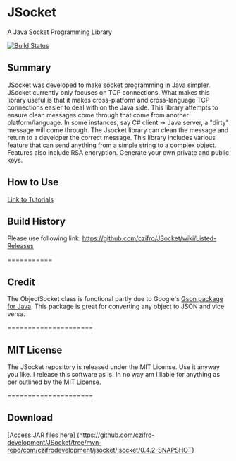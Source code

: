 JSocket
===============
A Java Socket Programming Library

[![Build Status](https://travis-ci.org/czifro-tech/jsocket.svg?branch=vNext_0_5_0_beta_2)](https://travis-ci.org/czifro-tech/jsocket)

Summary
----------

JSocket was developed to make socket programming in Java simpler. JSocket currently only focuses on TCP connections. What makes this library useful is that it makes cross-platform and cross-language TCP connections easier to deal with on the Java side. This library attempts to ensure clean messages come through that come from another platform/language. In some instances, say C# client -> Java server, a "dirty" message will come through. The Jsocket library can clean the message and return to a developer the correct message. This library includes various feature that can send anything from a simple string to a complex object. Features also include RSA encryption. Generate your own private and public keys.


How to Use
-----------

[Link to Tutorials](docs/tutorials/Tutorial.md)


Build History
--------------

Please use following link: https://github.com/czifro/JSocket/wiki/Listed-Releases


===========


Credit
-------------

The ObjectSocket class is functional partly due to Google's [Gson package for Java](https://code.google.com/p/google-gson/). This package is great for converting any object to JSON and vice versa.

   
=====================


MIT License
---------------------------

The JSocket repository is released under the MIT License. Use it anyway you like. I release this software as is. In no way am I liable for anything as per outlined by the MIT License.


=====================


Download
-----------

[Access JAR files here] (https://github.com/czifro-development/JSocket/tree/mvn-repo/com/czifrodevelopment/jsocket/jsocket/0.4.2-SNAPSHOT)

